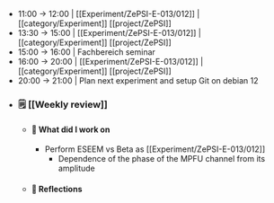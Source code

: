 - 11:00 -> 12:00 |  [[Experiment/ZePSI-E-013/012]] | [[category/Experiment]] [[project/ZePSI]]
- 13:30 -> 15:00 | [[Experiment/ZePSI-E-013/012]] | [[category/Experiment]] [[project/ZePSI]]
- 15:00 -> 16:00 | Fachbereich seminar
- 16:00 -> 20:00 | [[Experiment/ZePSI-E-013/012]] | [[category/Experiment]] [[project/ZePSI]]
- 20:00 -> 21:00 | Plan next experiment and setup Git on debian 12
- ### 🗒️ [[Weekly review]]
	- #### 👷 What did I work on
		- Perform ESEEM vs Beta as [[Experiment/ZePSI-E-013/012]]
			- Dependence of the phase of the MPFU channel from its amplitude
	- #### 🤔 Reflections
